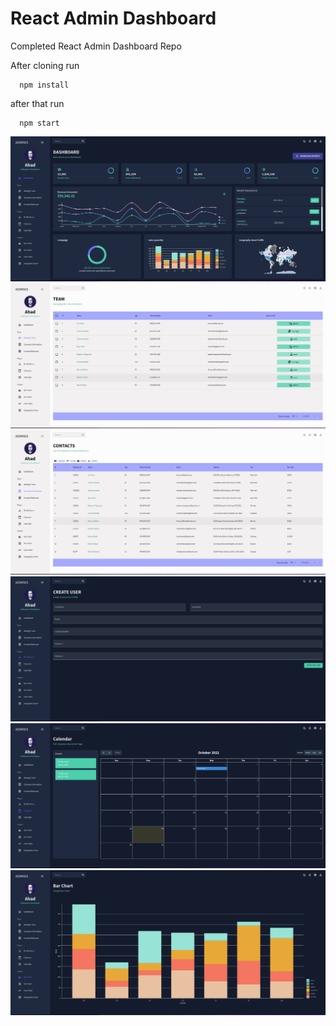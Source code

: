 # React Admin Dashboard

Completed React Admin Dashboard Repo

After cloning run 

```
  npm install
```
after that run 

```
  npm start
```

![Image 1](./public/assets/screenshots/pic-1.png)
![Image 2](./public/assets/screenshots/pic-2.png)
![Image 3](./public/assets/screenshots/pic-3.png)
![Image 4](./public/assets/screenshots/pic-4.png)
![Image 5](./public/assets/screenshots/pic-5.png)
![Image 6](./public/assets/screenshots/pic-6.png)
